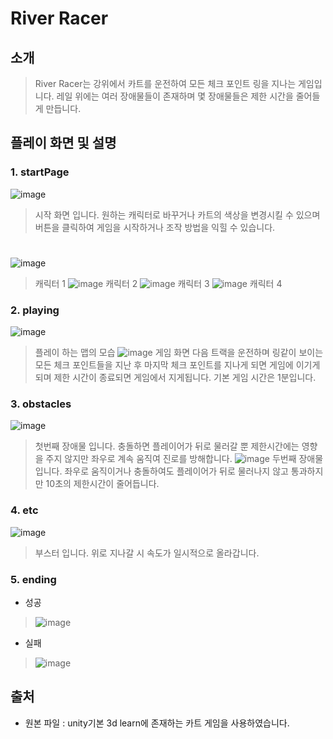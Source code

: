 # River Racer
## 소개
> River Racer는 강위에서 카트를 운전하여 모든 체크 포인트 링을 지나는 게임입니다.
> 레일 위에는 여러 장애물들이 존재하며 몇 장애물들은 제한 시간을 줄어들게 만듭니다.
## 플레이 화면 및 설명
### 1. startPage
  ![image](https://user-images.githubusercontent.com/70316489/207543261-7f769cea-3031-48ac-abdf-ab2da3b958db.png)
>시작 화면 입니다. 원하는 캐릭터로 바꾸거나 카트의 색상을 변경시킬 수 있으며 버튼을 클릭하여 게임을 시작하거나 조작 방법을 익힐 수 있습니다.
#
![image](https://user-images.githubusercontent.com/70316489/207543803-fde9eb09-03fd-4a37-a44c-3270766a1f54.png)
>캐릭터 1
![image](https://user-images.githubusercontent.com/70316489/207543876-8a9b4c20-c273-47fb-a8a4-56ffe17ddd17.png)
>캐릭터 2
![image](https://user-images.githubusercontent.com/70316489/207543939-41b3ca5f-68c2-408a-bf5b-1be64280596a.png)
>캐릭터 3
![image](https://user-images.githubusercontent.com/70316489/207543980-c0909c2a-4524-4796-b666-32872220f886.png)
>캐릭터 4
### 2. playing
  ![image](https://user-images.githubusercontent.com/70316489/207544091-89947013-0ece-48b9-b28b-83051025973a.png)
  >플레이 하는 맵의 모습
  ![image](https://user-images.githubusercontent.com/70316489/207544232-8367cdc2-3e11-49d1-91d7-2b66fe1548be.png)
  >게임 화면
>다음 트랙을 운전하며 링같이 보이는 모든 체크 포인트들을 지난 후 마지막 체크 포인트를 지나게 되면 게임에 이기게 되며 제한 시간이 종료되면 게임에서 지게됩니다.
기본 게임 시간은 1분입니다.
### 3. obstacles
![image](https://user-images.githubusercontent.com/70316489/207544713-ea0d69fd-4a15-47e6-8257-4e9b009be2a7.png)
>첫번째 장애물 입니다. 충돌하면 플레이어가 뒤로 물러갈 뿐 제한시간에는 영향을 주지 않지만 좌우로 계속 움직여 진로를 방해합니다.
![image](https://user-images.githubusercontent.com/70316489/207544949-730be8e6-a7c4-4cc9-b26d-c9575347768c.png)
>두번째 장애물 입니다. 좌우로 움직이거나 충돌하여도 플레이어가 뒤로 물러나지 않고 통과하지만 10초의 제한시간이 줄어듭니다.
### 4. etc
  ![image](https://user-images.githubusercontent.com/70316489/207545285-780438d5-26be-4133-8c9c-0f619733f92c.png)
  > 부스터 입니다. 위로 지나갈 시 속도가 일시적으로 올라갑니다.
### 5. ending
* 성공
> ![image](https://user-images.githubusercontent.com/70316489/207545639-777d4a7a-b6d8-4c70-968f-eb8d0c4bd71e.png)
* 실패
> ![image](https://user-images.githubusercontent.com/70316489/207545639-777d4a7a-b6d8-4c70-968f-eb8d0c4bd71e.png)


  
## 출처
*  원본 파일 : unity기본 3d learn에 존재하는 카트 게임을 사용하였습니다.


